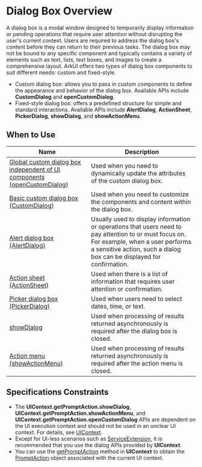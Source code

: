 # Dialog Box Overview

A dialog box is a modal window designed to temporarily display information or pending operations that require user attention without disrupting the user's current context. Users are required to address the dialog box's content before they can return to their previous tasks. The dialog box may not be bound to any specific component and typically contains a variety of elements such as text, lists, text boxes, and images to create a comprehensive layout. ArkUI offers two types of dialog box components to suit different needs: custom and fixed-style.

* Custom dialog box: allows you to pass in custom components to define the appearance and behavior of the dialog box. Available APIs include **CustomDialog** and **openCustomDialog**.
* Fixed-style dialog box: offers a predefined structure for simple and standard interactions. Available APIs include **AlertDialog**, **ActionSheet**, **PickerDialog**, **showDialog**, and **showActionMenu**.

## When to Use

| Name| Description|
| --- | --- |
|[Global custom dialog box independent of UI components (openCustomDialog)](arkts-uicontext-custom-dialog.md)| Used when you need to dynamically update the attributes of the custom dialog box.|
|[Basic custom dialog box (CustomDialog)](arkts-common-components-custom-dialog.md)| Used when you need to customize the components and content within the dialog box.|
| [Alert dialog box (AlertDialog)](arkts-fixes-style-dialog.md#alert-dialog-box-alertdialog)| Usually used to display information or operations that users need to pay attention to or must focus on. For example, when a user performs a sensitive action, such a dialog box can be displayed for confirmation.|
| [Action sheet (ActionSheet)](arkts-fixes-style-dialog.md#action-sheet-actionsheet)| Used when there is a list of information that requires user attention or confirmation.|
|[Picker dialog box (PickerDialog)](arkts-fixes-style-dialog.md#picker-dialog-box-pickerdialog)| Used when users need to select dates, time, or text.|
| [showDialog](arkts-fixes-style-dialog.md#common-dialog-box-showdialog)| Used when processing of results returned asynchronously is required after the dialog box is closed.|
| [Action menu (showActionMenu)](arkts-fixes-style-dialog.md#action-menu-showactionmenu)| Used when processing of results returned asynchronously is required after the action menu is closed.|

## Specifications Constraints

* The **UIContext.getPromptAction.showDialog**, **UIContext.getPromptAction.showActionMenu**, and **UIContext.getPromptAction.openCustomDialog** APIs are dependent on the UI execution context and should not be used in an unclear UI context. For details, see [UIContext](../reference/apis-arkui/js-apis-arkui-UIContext.md#uicontext).
* Except for UI-less scenarios<!--Del--> such as [ServiceExtension](../../application-dev/application-models/serviceextensionability.md)<!--DelEnd-->, it is recommended that you use the dialog APIs provided by **UIContext**.
* You can use the [getPromptAction](../reference/apis-arkui/js-apis-arkui-UIContext.md#getpromptaction) method in **UIContext** to obtain the [PromptAction](../reference/apis-arkui/js-apis-arkui-UIContext.md#promptaction) object associated with the current UI context.
